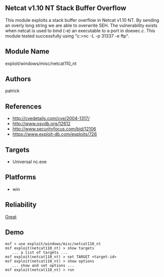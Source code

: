## Netcat v1.10 NT Stack Buffer Overflow

This module exploits a stack buffer overflow in Netcat v1.10 
NT. By sending an overly long string we are able to 
overwrite SEH. The vulnerability exists when netcat is used 
to bind (-e) an executable to a port in doexec.c. This 
module tested successfully using "c:\>nc -L -p 31337 -e 
ftp".


## Module Name
exploit/windows/misc/netcat110_nt

## Authors
patrick


## References
* http://cvedetails.com/cve/2004-1317/
* http://www.osvdb.org/12612
* http://www.securityfocus.com/bid/12106
* https://www.exploit-db.com/exploits/726



## Targets
* Universal nc.exe


## Platforms
* win

## Reliability
[Great](https://github.com/rapid7/metasploit-framework/wiki/Exploit-Ranking)

## Demo

```
msf > use exploit/windows/misc/netcat110_nt
msf exploit(netcat110_nt) > show targets
   ... a list of targets ...
msf exploit(netcat110_nt) > set TARGET <target-id>
msf exploit(netcat110_nt) > show options
   ... show and set options ...
msf exploit(netcat110_nt) > run
```
    
    